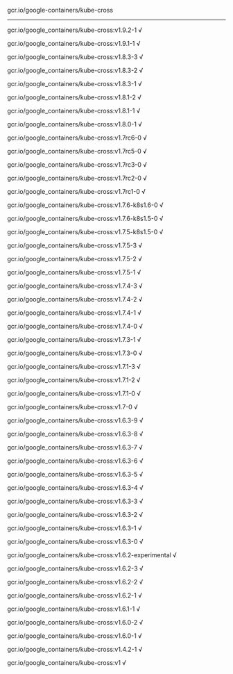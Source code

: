 gcr.io/google-containers/kube-cross 

----
gcr.io/google_containers/kube-cross:v1.9.2-1 √

gcr.io/google_containers/kube-cross:v1.9.1-1 √

gcr.io/google_containers/kube-cross:v1.8.3-3 √

gcr.io/google_containers/kube-cross:v1.8.3-2 √

gcr.io/google_containers/kube-cross:v1.8.3-1 √

gcr.io/google_containers/kube-cross:v1.8.1-2 √

gcr.io/google_containers/kube-cross:v1.8.1-1 √

gcr.io/google_containers/kube-cross:v1.8.0-1 √

gcr.io/google_containers/kube-cross:v1.7rc6-0 √

gcr.io/google_containers/kube-cross:v1.7rc5-0 √

gcr.io/google_containers/kube-cross:v1.7rc3-0 √

gcr.io/google_containers/kube-cross:v1.7rc2-0 √

gcr.io/google_containers/kube-cross:v1.7rc1-0 √

gcr.io/google_containers/kube-cross:v1.7.6-k8s1.6-0 √

gcr.io/google_containers/kube-cross:v1.7.6-k8s1.5-0 √

gcr.io/google_containers/kube-cross:v1.7.5-k8s1.5-0 √

gcr.io/google_containers/kube-cross:v1.7.5-3 √

gcr.io/google_containers/kube-cross:v1.7.5-2 √

gcr.io/google_containers/kube-cross:v1.7.5-1 √

gcr.io/google_containers/kube-cross:v1.7.4-3 √

gcr.io/google_containers/kube-cross:v1.7.4-2 √

gcr.io/google_containers/kube-cross:v1.7.4-1 √

gcr.io/google_containers/kube-cross:v1.7.4-0 √

gcr.io/google_containers/kube-cross:v1.7.3-1 √

gcr.io/google_containers/kube-cross:v1.7.3-0 √

gcr.io/google_containers/kube-cross:v1.7.1-3 √

gcr.io/google_containers/kube-cross:v1.7.1-2 √

gcr.io/google_containers/kube-cross:v1.7.1-0 √

gcr.io/google_containers/kube-cross:v1.7-0 √

gcr.io/google_containers/kube-cross:v1.6.3-9 √

gcr.io/google_containers/kube-cross:v1.6.3-8 √

gcr.io/google_containers/kube-cross:v1.6.3-7 √

gcr.io/google_containers/kube-cross:v1.6.3-6 √

gcr.io/google_containers/kube-cross:v1.6.3-5 √

gcr.io/google_containers/kube-cross:v1.6.3-4 √

gcr.io/google_containers/kube-cross:v1.6.3-3 √

gcr.io/google_containers/kube-cross:v1.6.3-2 √

gcr.io/google_containers/kube-cross:v1.6.3-1 √

gcr.io/google_containers/kube-cross:v1.6.3-0 √

gcr.io/google_containers/kube-cross:v1.6.2-experimental √

gcr.io/google_containers/kube-cross:v1.6.2-3 √

gcr.io/google_containers/kube-cross:v1.6.2-2 √

gcr.io/google_containers/kube-cross:v1.6.2-1 √

gcr.io/google_containers/kube-cross:v1.6.1-1 √

gcr.io/google_containers/kube-cross:v1.6.0-2 √

gcr.io/google_containers/kube-cross:v1.6.0-1 √

gcr.io/google_containers/kube-cross:v1.4.2-1 √

gcr.io/google_containers/kube-cross:v1 √

